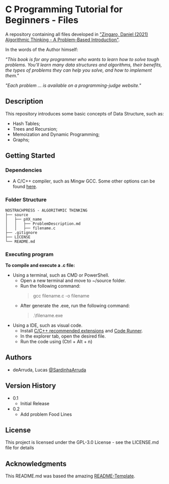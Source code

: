 # C Programming Tutorial for Beginners - Files

A repository containing all files developed in ["Zingaro, Daniel (2021) Algorithmic Thinking - A Problem-Based Introduction"](https://nostarch.com/algorithmic-thinking).

In the words of the Author himself:

*"This book is for any programmer who wants to learn how to solve tough problems. You’ll learn many data structures and algorithms, their benefits, the types of problems they can help you solve, and how to implement them."*

*"Each problem ... is available on a programming-judge website."*

## Description

This repository introduces some basic concepts of Data Structure, such as:
- Hash Tables;
- Trees and Recursion;
- Memoization and Dynamic Programming;
- Graphs;

## Getting Started

### Dependencies

* A C/C++ compiler, such as Mingw GCC. Some other options can be found [here](https://en.wikipedia.org/wiki/List_of_compilers#C_compilers).

### Folder Structure
````
NOSTRACHPRESS - ALGORITHMIC THINKING
├── source
│   ├── pXX_name
│   │   ├── ProblemDescription.md
│   │   ├── filename.c
├── .gitignore
├── LICENSE
└── README.md
````

### Executing program

<b>To compile and execute a .c file: </b>
- Using a terminal, such as CMD or PowerShell.
    * Open a new terminal and move to ~/source folder.
    * Run the following command:
        > gcc filename.c -o filename
    * After generate the .exe, run the following command:
        > .\filename.exe
- Using a IDE, such as visual code.
    * Install [C/C++ recommended extensions](https://marketplace.visualstudio.com/items?itemName=ms-vscode.cpptools-extension-pack) and [Code Runner](https://marketplace.visualstudio.com/items?itemName=formulahendry.code-runner).
    * In the explorer tab, open the desired file.
    * Run the code using (Ctrl + Alt + n)

## Authors

 - deArruda, Lucas [@SardinhaArruda](https://twitter.com/SardinhaArruda)

## Version History

* 0.1
    * Initial Release
* 0.2
    * Add problem Food Lines

## License

This project is licensed under the GPL-3.0 License - see the LICENSE.md file for details

## Acknowledgments

This README.md was based the amazing [README-Template](https://gist.github.com/DomPizzie/7a5ff55ffa9081f2de27c315f5018afc).